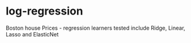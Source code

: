 # log-regression
Boston house Prices - regression learners tested include Ridge, Linear, Lasso and ElasticNet
